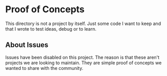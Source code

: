 # Proof of Concepts
This directory is not a project by itself. Just some code I want to keep and that I wrote to test ideas, debug or to learn.

## About Issues
Issues have been disabled on this project. The reason is that these aren't projects we are looking to maintain. They are simple proof of concepts we wanted to share with the community.
